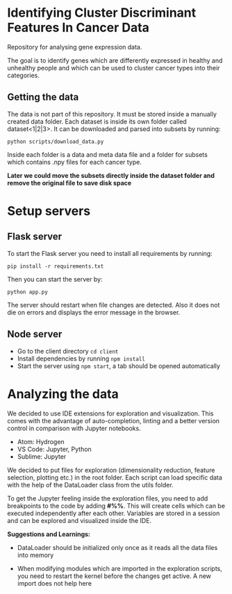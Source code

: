 # Identifying Cluster Discriminant Features In Cancer Data

Repository for analysing gene expression data.

The goal is to identify genes which are differently expressed in healthy and unhealthy people and
which can be used to cluster cancer types into their categories.

## Getting the data

The data is not part of this repository. It must be stored inside a manually created data folder.
Each dataset is inside its own folder called dataset<1|2|3>.
It can be downloaded and parsed into subsets by running:

```
python scripts/download_data.py
```

Inside each folder is a data and meta data file and a folder for subsets which contains .npy files for each cancer type.

**Later we could move the subsets directly inside the dataset folder and remove the original file to save disk space**

# Setup servers

## Flask server

To start the Flask server you need to install all requirements by running:

```
pip install -r requirements.txt
```

Then you can start the server by:

```
python app.py
```

The server should restart when file changes are detected. Also it does not die on errors and displays the error message in the browser.

## Node server

* Go to the client directory `cd client`
* Install dependencies by running `npm install`
* Start the server using `npm start`, a tab should be opened automatically

# Analyzing the data

We decided to use IDE extensions for exploration and visualization.
This comes with the advantage of auto-completion, linting and a better version control in comparison with Jupyter notebooks.

* Atom: Hydrogen
* VS Code: Jupyter, Python
* Sublime: Jupyter

We decided to put files for exploration (dimensionality reduction, feature selection, plotting etc.) in the root folder.
Each script can load specific data with the help of the DataLoader class from the utils folder.

To get the Jupyter feeling inside the exploration files, you need to add breakpoints to the code by adding **#%%**.
This will create cells which can be executed independently after each other. Variables are stored in a session and can be explored and visualized inside the IDE.

**Suggestions and Learnings:**

* DataLoader should be initialized only once as it reads all the data files into memory

* When modifying modules which are imported in the exploration scripts, you need to restart the kernel before the changes get active. A new import does not help here
